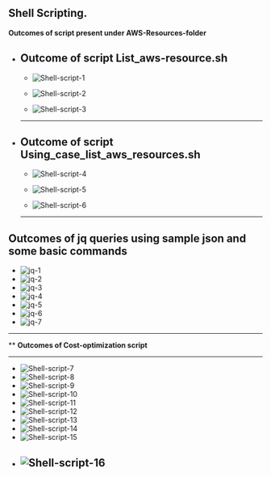 ## Shell Scripting.

**Outcomes of script present under AWS-Resources-folder**
 
  - **Outcome of script List_aws-resource.sh**
    --- 
    - ![Shell-script-1](./images/Shell-script-1.png)

    - ![Shell-script-2](./images/Shell-script-2.png)

    - ![Shell-script-3](./images/Shell-script-3.png)
    ---

- **Outcome of script Using_case_list_aws_resources.sh**
    --- 
    - ![Shell-script-4](./images/Shell-script-4.png)

    - ![Shell-script-5](./images/Shell-script-5.png)
    
    - ![Shell-script-6](./images/Shell-script-6.png)
    ---

**Outcomes of jq queries using sample json and some basic commands**
  ---
  - ![jq-1](./images/jq-1.png)
  - ![jq-2](./images/jq-2.png)
  - ![jq-3](./images/jq-3.png)
  - ![jq-4](./images/jq-4.png)
  - ![jq-5](./images/jq-5.png)
  - ![jq-6](./images/jq-6.png)
  - ![jq-7](./images/jq-7.png)
  ---

** **Outcomes of Cost-optimization script**

  --- 
  - ![Shell-script-7](./images/Shell-script-7.png)
  - ![Shell-script-8](./images/Shell-script-8.png)
  - ![Shell-script-9](./images/Shell-script-9.png)
  - ![Shell-script-10](./images/Shell-script-10.png)
  - ![Shell-script-11](./images/Shell-script-11.png)
  - ![Shell-script-12](./images/Shell-script-12.png)
  - ![Shell-script-13](./images/Shell-script-13.png)
  - ![Shell-script-14](./images/Shell-script-14.png)
  - ![Shell-script-15](./images/Shell-script-15.png)
  - ![Shell-script-16](./images/Shell-script-16.png)
    ---